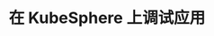 ---
title: 在 KubeSphere 上调试应用
keywords: Kubesphere, Kubesphere learn
description: 了解 Kubesphere 的排错方法与工具

pdfUrl: 

---
